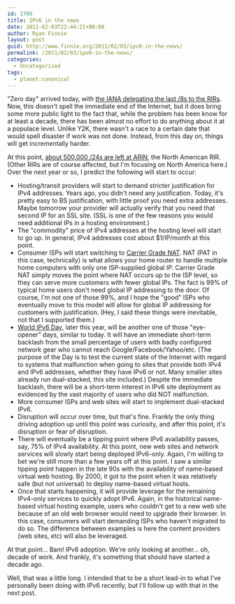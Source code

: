 ```yaml
---
id: 1709
title: IPv6 in the news
date: 2011-02-03T22:44:21+00:00
author: Ryan Finnie
layout: post
guid: http://www.finnie.org/2011/02/03/ipv6-in-the-news/
permalink: /2011/02/03/ipv6-in-the-news/
categories:
  - Uncategorized
tags:
  - planet:canonical
---
```

"Zero day" arrived today, with [the IANA delegating the last /8s to the RIRs](http://www.nro.net/news/ipv4-free-pool-depleted). Now, this doesn't spell the immediate end of the Internet, but it does bring some more public light to the fact that, while the problem has been know for at least a decade, there has been almost no effort to do anything about it at a populace level. Unlike Y2K, there wasn't a race to a certain date that would spell disaster if work was not done. Instead, from this day on, things will get incrementally harder.

At this point, [about 500,000 /24s are left at ARIN](http://ipv6.he.net/), the North American RIR. (Other RIRs are of course affected, but I'm focusing on North America here.) Over the next year or so, I predict the following will start to occur:

  * Hosting/transit providers will start to demand stricter justification for IPv4 addresses. Years ago, you didn't need any justification. Today, it's pretty easy to BS justification, with little proof you need extra addresses. Maybe tomorrow your provider will actually verify that you need that second IP for an SSL site. (SSL is one of the few reasons you would need additional IPs in a hosting environment.)
  * The "commodity" price of IPv4 addresses at the hosting level will start to go up. In general, IPv4 addresses cost about $1/IP/month at this point.
  * Consumer ISPs will start switching to [Carrier Grade NAT](http://en.wikipedia.org/wiki/Carrier_Grade_NAT). NAT (PAT in this case, technically) is what allows your home router to handle multiple home computers with only one ISP-supplied global IP. Carrier Grade NAT simply moves the point where NAT occurs up to the ISP level, so they can serve more customers with fewer global IPs. The fact is 99% of typical home users don't need global IP addressing to the door. Of course, I'm not one of those 99%, and I hope the "good" ISPs who eventually move to this model will allow for global IP addressing for customers with justification. (Hey, I said these things were inevitable, not that I supported them.)
  * [World IPv6 Day](http://isoc.org/wp/worldipv6day/), later this year, will be another one of those "eye-opener" days, similar to today. It will have an immediate short-term backlash from the small percentage of users with badly configured network gear who cannot reach Google/Facebook/Yahoo/etc. (The purpose of the Day is to test the current state of the Internet with regard to systems that malfunction when going to sites that provide both IPv4 and IPv6 addresses, whether they have IPv6 or not. Many smaller sites already run dual-stacked, this site included.) Despite the immediate backlash, there will be a short-term interest in IPv6 site deployment as evidenced by the vast majority of users who did NOT malfunction.
  * More consumer ISPs and web sites will start to implement dual-stacked IPv6.
  * Disruption will occur over time, but that's fine. Frankly the only thing driving adoption up until this point was curiosity, and after this point, it's disruption or fear of disruption.
  * There will eventually be a tipping point where IPv6 availability passes, say, 75% of IPv4 availability. At this point, new web sites and network services will slowly start being deployed IPv6-only. Again, I'm willing to bet we're still more than a few years off at this point. I saw a similar tipping point happen in the late 90s with the availability of name-based virtual web hosting. By 2000, it got to the point when it was relatively safe (but not universal) to deploy name-based virtual hosts.
  * Once that starts happening, it will provide leverage for the remaining IPv4-only services to quickly adopt IPv6. Again, in the historical name-based virtual hosting example, users who couldn't get to a new web site because of an old web browser would need to upgrade their browser. In this case, consumers will start demanding ISPs who haven't migrated to do so. The difference between examples is here the content providers (web sites, etc) will also be leveraged.

At that point... Bam! IPv6 adoption. We're only looking at another... oh, decade of work. And frankly, it's something that should have started a decade ago.

Well, that was a little long. I intended that to be a short lead-in to what I've personally been doing with IPv6 recently, but I'll follow up with that in the next post.
